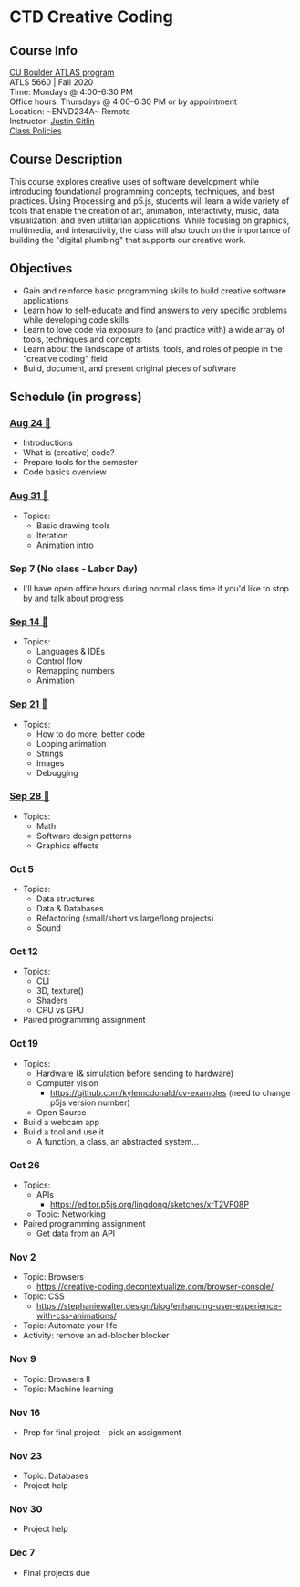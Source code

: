 # CTD Creative Coding

## Course Info

[CU Boulder ATLAS program](https://www.colorado.edu/atlas/academics/graduate/ms-technology-media-society) <br>
ATLS 5660 | Fall 2020 <br>
Time: Mondays @ 4:00–6:30 PM <br>
Office hours: Thursdays @ 4:00–6:30 PM or by appointment <br>
Location: ~ENVD234A~ Remote <br>
Instructor: [Justin Gitlin](https://cacheflowe.com) <br>
[Class Policies](./docs/policies.md)

## Course Description

This course explores creative uses of software development while introducing foundational programming concepts, techniques, and best practices. Using Processing and p5.js, students will learn a wide variety of tools that enable the creation of art, animation, interactivity, music, data visualization, and even utilitarian applications. While focusing on graphics, multimedia, and interactivity, the class will also touch on the importance of building the "digital plumbing" that supports our creative work.

## Objectives

* Gain and reinforce basic programming skills to build creative software applications
* Learn how to self-educate and find answers to very specific problems while developing code skills
* Learn to love code via exposure to (and practice with) a wide array of tools, techniques and concepts
* Learn about the landscape of artists, tools, and roles of people in the "creative coding" field
* Build, document, and present original pieces of software

## Schedule (in progress)

### [Aug 24 🔗](./classes/2020-08-24-aug-24.md)

* Introductions
* What is (creative) code?
* Prepare tools for the semester
* Code basics overview

### [Aug 31 🔗](./classes/2020-08-31-aug-31.md)

* Topics:
  * Basic drawing tools
  * Iteration
  * Animation intro

### Sep 7 (No class - Labor Day)

* I'll have open office hours during normal class time if you'd like to stop by and talk about progress

### [Sep 14 🔗](./classes/2020-09-14-sep-14.md)

* Topics:
  * Languages & IDEs
  * Control flow
  * Remapping numbers
  * Animation

### [Sep 21 🔗](./classes/2020-09-21-sep-21.md)

* Topics:
  * How to do more, better code
  * Looping animation
  * Strings
  * Images
  * Debugging

### [Sep 28 🔗](./classes/2020-09-28-sep-28.md)

* Topics:
  * Math
  * Software design patterns
  * Graphics effects

### Oct 5
* Topics:
  * Data structures
  * Data & Databases
  * Refactoring (small/short vs large/long projects)
  * Sound

### Oct 12
* Topics:
  * CLI
  * 3D, texture()
  * Shaders
  * CPU vs GPU
* Paired programming assignment

### Oct 19
* Topics:
  * Hardware (& simulation before sending to hardware)
  * Computer vision
    * https://github.com/kylemcdonald/cv-examples (need to change p5js version number)
  * Open Source
* Build a webcam app
* Build a tool and use it
  * A function, a class, an abstracted system...

### Oct 26
* Topics:
  * APIs
    * https://editor.p5js.org/lingdong/sketches/xrT2VF08P
  * Topic: Networking
* Paired programming assignment
  * Get data from an API


### Nov 2
* Topic: Browsers
  * https://creative-coding.decontextualize.com/browser-console/
* Topic: CSS
  * https://stephaniewalter.design/blog/enhancing-user-experience-with-css-animations/
* Topic: Automate your life
* Activity: remove an ad-blocker blocker

### Nov 9
* Topic: Browsers II
* Topic: Machine learning

### Nov 16
* Prep for final project - pick an assignment

### Nov 23
* Topic: Databases
* Project help

### Nov 30
* Project help

### Dec 7
* Final projects due
